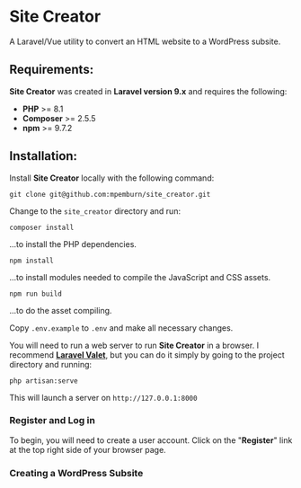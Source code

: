 # Site Creator

A Laravel/Vue utility to convert an HTML website to a WordPress subsite.

## Requirements:
**Site Creator** was created in **Laravel version 9.x** and requires the following:

* **PHP** >= 8.1
* **Composer** >= 2.5.5
* **npm** >= 9.7.2

## Installation:
Install **Site Creator** locally with the following command:

`git clone git@github.com:mpemburn/site_creator.git`

Change to the `site_creator` directory and run:

`composer install`

...to install the PHP dependencies.

`npm install`

...to install modules needed to compile the JavaScript and CSS assets.

`npm run build`

...to do the asset compiling.

Copy `.env.example` to `.env` and make all necessary changes.

You will need to run a web server to run **Site Creator** in a browser.
I recommend [**Laravel Valet**](https://laravel.com/docs/10.x/valet), but you can do it simply by going to the project
directory and running:

`php artisan:serve`

This will launch a server on `http://127.0.0.1:8000`

### Register and Log in
To begin, you will need to create a user account. Click on the "**Register**" link
at the top right side of your browser page.

### Creating a WordPress Subsite
